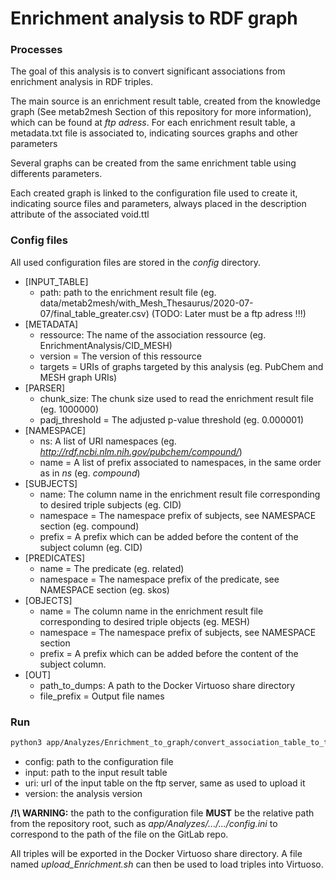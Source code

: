 # Enrichment analysis to RDF graph

### Processes

The goal of this analysis is to convert significant associations from enrichment analysis in RDF triples.

The main source is an enrichment result table, created from the knowledge graph (See metab2mesh Section of this repository for more information), which can be found at *ftp adress*. For each enrichment result table, a metadata.txt file is associated to, indicating sources graphs and other parameters

Several graphs can be created from the same enrichment table using differents parameters.

Each created graph is linked to the configuration file used to create it, indicating source files and parameters, always placed in the description attribute of the associated void.ttl

### Config files

All used configuration files are stored in the *config* directory.

- [INPUT_TABLE]
  - path: path to the enrichment result file (eg. data/metab2mesh/with_Mesh_Thesaurus/2020-07-07/final_table_greater.csv) (TODO: Later must be a ftp adress !!!)
- [METADATA]
  - ressource: The name of the association ressource (eg. EnrichmentAnalysis/CID_MESH) 
  - version = The version of this ressource
  - targets = URIs of graphs targeted by this analysis (eg. PubChem and MESH graph URIs)
- [PARSER] 
  - chunk_size: The chunk size used to read the enrichment result file (eg. 1000000)
  - padj_threshold = The adjusted p-value threshold (eg. 0.000001)
- [NAMESPACE]
  - ns: A list of URI namespaces (eg. *http://rdf.ncbi.nlm.nih.gov/pubchem/compound/*)
  - name = A list of prefix associated to namespaces, in the same order as in *ns* (eg. *compound*)
- [SUBJECTS]
  - name: The column name in the enrichment result file corresponding to desired triple subjects (eg. CID)
  - namespace = The namespace prefix of subjects, see NAMESPACE section (eg. compound)
  - prefix = A prefix which can be added before the content of the subject column (eg. CID)
- [PREDICATES]
  - name = The predicate (eg. related)
  - namespace = The namespace prefix of the predicate, see NAMESPACE section (eg. skos)
- [OBJECTS]
  - name = The column name in the enrichment result file corresponding to desired triple objects (eg. MESH)
  - namespace = The namespace prefix of subjects, see NAMESPACE section
  - prefix = A prefix which can be added before the content of the subject column.
- [OUT]
  - path_to_dumps: A path to the Docker Virtuoso share directory
  - file_prefix = Output file names

### Run

```bash
python3 app/Analyzes/Enrichment_to_graph/convert_association_table_to_triples.py --config="path/to/config.ini" --input="path/to/input" --uri="ftp://path/to/input" --version="version" --out="path/to/out"
```
- config: path to the configuration file
- input: path to the input result table
- uri: url of the input table on the ftp server, same as used to upload it 
- version: the analysis version

**/!\ WARNING:** the path to the configuration file **MUST** be the relative path from the repository root, such as *app/Analyzes/.../.../config.ini* to correspond to the path of the file on the GitLab repo.

All triples will be exported in the Docker Virtuoso share directory. A file named *upload_Enrichment.sh* can then be used to load triples into Virtuoso.